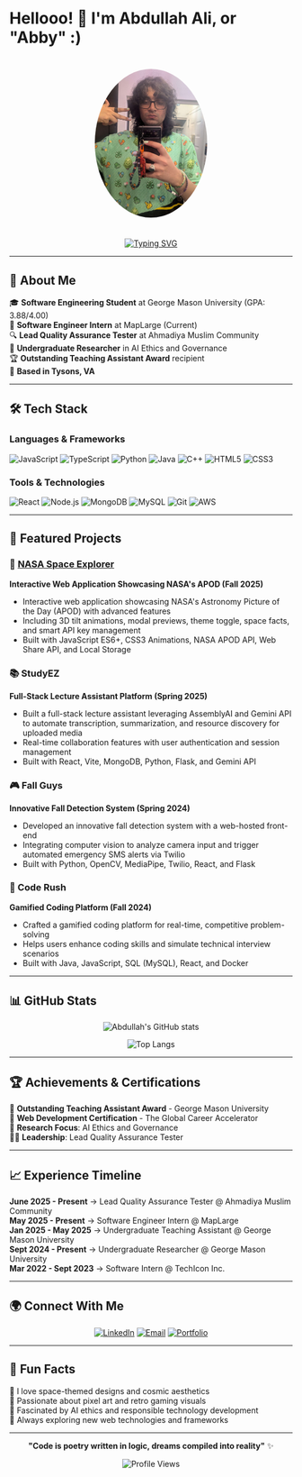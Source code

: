 # Hellooo! 👋 I'm Abdullah Ali, or "Abby" :)

<div align="center">
  <img src="https://raw.githubusercontent.com/Abdullah-Mehdi/Abdullah-Mehdi/main/AbdullahAli.jpg" alt="Abdullah Ali" width="200" style="border-radius: 50%; margin: 20px;">
</div>

<div align="center">
  
[![Typing SVG](https://readme-typing-svg.herokuapp.com?font=Fira+Code&weight=600&size=28&duration=3000&pause=1000&color=9D4EDD&center=true&vCenter=true&width=600&height=60&lines=Software+Engineering+Student;Full-Stack+Developer;Quality+Assurance+Leader;AI+Ethics+Researcher)](https://git.io/typing-svg)

</div>

---

## 🚀 About Me

🎓 **Software Engineering Student** at George Mason University (GPA: 3.88/4.00)  
💼 **Software Engineer Intern** at MapLarge (Current)  
🔍 **Lead Quality Assurance Tester** at Ahmadiya Muslim Community  
🔬 **Undergraduate Researcher** in AI Ethics and Governance  
🏆 **Outstanding Teaching Assistant Award** recipient  
📍 **Based in Tysons, VA**

---

## 🛠️ Tech Stack

### Languages & Frameworks
![JavaScript](https://img.shields.io/badge/JavaScript-E0AAFF?style=for-the-badge&logo=javascript&logoColor=black)
![TypeScript](https://img.shields.io/badge/TypeScript-C77DFF?style=for-the-badge&logo=typescript&logoColor=white)
![Python](https://img.shields.io/badge/Python-9D4EDD?style=for-the-badge&logo=python&logoColor=white)
![Java](https://img.shields.io/badge/Java-B19CD9?style=for-the-badge&logo=openjdk&logoColor=white)
![C++](https://img.shields.io/badge/C++-E0AAFF?style=for-the-badge&logo=cplusplus&logoColor=black)
![HTML5](https://img.shields.io/badge/HTML5-9D4EDD?style=for-the-badge&logo=html5&logoColor=white)
![CSS3](https://img.shields.io/badge/CSS3-C77DFF?style=for-the-badge&logo=css3&logoColor=white)

### Tools & Technologies
![React](https://img.shields.io/badge/React-B19CD9?style=for-the-badge&logo=react&logoColor=white)
![Node.js](https://img.shields.io/badge/Node.js-9D4EDD?style=for-the-badge&logo=node.js&logoColor=white)
![MongoDB](https://img.shields.io/badge/MongoDB-E0AAFF?style=for-the-badge&logo=mongodb&logoColor=black)
![MySQL](https://img.shields.io/badge/MySQL-C77DFF?style=for-the-badge&logo=mysql&logoColor=white)
![Git](https://img.shields.io/badge/Git-B19CD9?style=for-the-badge&logo=git&logoColor=white)
![AWS](https://img.shields.io/badge/AWS-9D4EDD?style=for-the-badge&logo=amazon-aws&logoColor=white)

---

## 🌟 Featured Projects

### 🚀 [NASA Space Explorer](https://github.com/Abdullah-Mehdi/NASA-Space-Explorer)
**Interactive Web Application Showcasing NASA's APOD (Fall 2025)**
- Interactive web application showcasing NASA's Astronomy Picture of the Day (APOD) with advanced features
- Including 3D tilt animations, modal previews, theme toggle, space facts, and smart API key management
- Built with JavaScript ES6+, CSS3 Animations, NASA APOD API, Web Share API, and Local Storage

### 📚 StudyEZ
**Full-Stack Lecture Assistant Platform (Spring 2025)**
- Built a full-stack lecture assistant leveraging AssemblyAI and Gemini API to automate transcription, summarization, and resource discovery for uploaded media
- Real-time collaboration features with user authentication and session management
- Built with React, Vite, MongoDB, Python, Flask, and Gemini API

### 🎮 Fall Guys
**Innovative Fall Detection System (Spring 2024)**
- Developed an innovative fall detection system with a web-hosted front-end
- Integrating computer vision to analyze camera input and trigger automated emergency SMS alerts via Twilio
- Built with Python, OpenCV, MediaPipe, Twilio, React, and Flask

### 🏃 Code Rush
**Gamified Coding Platform (Fall 2024)**
- Crafted a gamified coding platform for real-time, competitive problem-solving
- Helps users enhance coding skills and simulate technical interview scenarios
- Built with Java, JavaScript, SQL (MySQL), React, and Docker

---

## 📊 GitHub Stats

<div align="center">
  
![Abdullah's GitHub stats](https://github-readme-stats.vercel.app/api?username=Abdullah-Mehdi&show_icons=true&theme=tokyonight&bg_color=0d1117&title_color=9D4EDD&icon_color=C77DFF&text_color=E0AAFF&border_color=B19CD9)

![Top Langs](https://github-readme-stats.vercel.app/api/top-langs/?username=Abdullah-Mehdi&layout=compact&theme=tokyonight&bg_color=0d1117&title_color=9D4EDD&text_color=E0AAFF&border_color=B19CD9)

</div>

---

## 🏆 Achievements & Certifications

🎯 **Outstanding Teaching Assistant Award** - George Mason University  
📜 **Web Development Certification** - The Global Career Accelerator  
🔬 **Research Focus**: AI Ethics and Governance  
👨‍💼 **Leadership**: Lead Quality Assurance Tester  

---

## 📈 Experience Timeline

**June 2025 - Present** → Lead Quality Assurance Tester @ Ahmadiya Muslim Community  
**May 2025 - Present** → Software Engineer Intern @ MapLarge  
**Jan 2025 - May 2025** → Undergraduate Teaching Assistant @ George Mason University  
**Sept 2024 - Present** → Undergraduate Researcher @ George Mason University  
**Mar 2022 - Sept 2023** → Software Intern @ TechIcon Inc.  

---

## 🌍 Connect With Me

<div align="center">

[![LinkedIn](https://img.shields.io/badge/LinkedIn-9D4EDD?style=for-the-badge&logo=linkedin&logoColor=white)](https://www.linkedin.com/in/abdullah-ali-100127300/)
[![Email](https://img.shields.io/badge/Email-C77DFF?style=for-the-badge&logo=gmail&logoColor=white)](mailto:abdullahmehdiemail@gmail.com)
[![Portfolio](https://img.shields.io/badge/Portfolio-E0AAFF?style=for-the-badge&logo=google-chrome&logoColor=black)]([https://abdullah-mehdi.github.io/AbdullahAli/)

</div>

---

## 💭 Fun Facts

🌌 I love space-themed designs and cosmic aesthetics  
🎨 Passionate about pixel art and retro gaming visuals  
🤖 Fascinated by AI ethics and responsible technology development  
📱 Always exploring new web technologies and frameworks  

---

<div align="center">
  
**"Code is poetry written in logic, dreams compiled into reality"** ✨

![Profile Views](https://komarev.com/ghpvc/?username=Abdullah-Mehdi&color=9D4EDD&style=for-the-badge)

</div>
